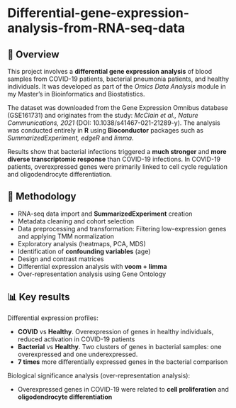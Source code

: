 # **Differential-gene-expression-analysis-from-RNA-seq-data**

## 📌 Overview

This project involves a **differential gene expression analysis** of blood samples from COVID-19 patients, bacterial pneumonia patients, and healthy individuals.
It was developed as part of the *Omics Data Analysis* module in my Master’s in Bioinformatics and Biostatistics.

The dataset was downloaded from the Gene Expression Omnibus database (GSE161731) and originates from the study: *McClain et al., Nature Communications, 2021* (DOI: 10.1038/s41467-021-21289-y). The analysis was conducted entirely in **R** using **Bioconductor** packages such as *SummarizedExperiment, edgeR* and *limma*.

Results show that bacterial infections triggered a **much stronger** and **more diverse transcriptomic response** than COVID-19 infections. In COVID-19 patients, overexpressed genes were primarily linked to cell cycle regulation and oligodendrocyte differentiation.

## 🔬 Methodology

 - RNA-seq data import and **SummarizedExperiment** creation
 - Metadata cleaning and cohort selection
 - Data preprocessing and transformation: Filtering low-expression genes and applying TMM normalization
 - Exploratory analysis (heatmaps, PCA, MDS)
 - Identification of **confounding variables** (age)
 - Design and contrast matrices
 - Differential expression analysis with **voom + limma**
 - Over-representation analysis using Gene Ontology

## 📊 Key results

Differential expression profiles:
 - **COVID** vs **Healthy**. Overexpression of genes in healthy individuals, reduced activation in COVID-19 patients
 - **Bacterial** vs **Healthy**. Two clusters of genes in bacterial samples: one overexpressed and one underexpressed.
 - **7 times** more differentially expressed genes in the bacterial comparison

Biological significance analysis (over-representation analysis):
 - Overexpressed genes in COVID-19 were related to **cell proliferation** and **oligodendrocyte differentiation**
 

